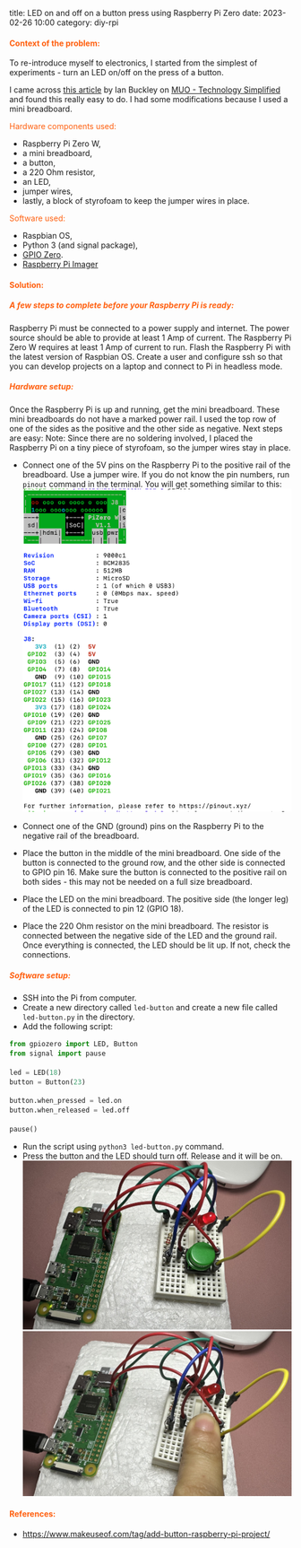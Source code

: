 title: LED on and off on a button press using Raspberry Pi Zero
date: 2023-02-26 10:00
category: diy-rpi

#### <span style="color:#ff5f0e">Context of the problem:</span>
To re-introduce myself to electronics, I started from the simplest of experiments - turn an LED on/off on the press of a button.

I came across [this article](https://www.makeuseof.com/tag/add-button-raspberry-pi-project/) by Ian Buckley on [MUO - Technology Simplified](https://www.makeuseof.com/) and found this really easy to do.
I had some modifications because I used a mini breadboard.

<span style="color:#ff5f0e">Hardware components used:</span>

- Raspberry Pi Zero W, 
- a mini breadboard,
- a button,
- a 220 Ohm resistor,
- an LED,
- jumper wires,
- lastly, a block of styrofoam to keep the jumper wires in place.

<span style="color:#ff5f0e">Software used:</span>

- Raspbian OS,
- Python 3 (and signal package),
- [GPIO Zero](https://gpiozero.readthedocs.io/en/stable/).
- [Raspberry Pi Imager](https://www.raspberrypi.org/software/)

#### <span style="color:#ff5f0e">Solution:</span>

##### <span style="color:#ff5f0e">A few steps to complete before your Raspberry Pi is ready:</span>

Raspberry Pi must be connected to a power supply and internet. The power source should be able to provide at least 1 Amp of current. The Raspberry Pi Zero W requires at least 1 Amp of current to run.
Flash the Raspberry Pi with the latest version of Raspbian OS. Create a user and configure ssh so that you can develop projects on a laptop and connect to Pi in headless mode.

##### <span style="color:#ff5f0e">Hardware setup:</span>

Once the Raspberry Pi is up and running, get the mini breadboard. These mini breadboards do not have a marked power rail. I used the top row of one of the sides as the positive and the other side as negative.
Next steps are easy:
Note: Since there are no soldering involved, I placed the Raspberry Pi on a tiny piece of styrofoam, so the jumper wires stay in place.

- Connect one of the 5V pins on the Raspberry Pi to the positive rail of the breadboard. Use a jumper wire. If you do not know the pin numbers, run `pinout` command in the terminal. You will get something similar to this:
![pinout-pi-zero.png](../images/pinout-pi-zero.png)

- Connect one of the GND (ground) pins on the Raspberry Pi to the negative rail of the breadboard.
- Place the button in the middle of the mini breadboard. One side of the button is connected to the ground row, and the other side is connected to GPIO pin 16. Make sure the button is connected to the positive rail on both sides - this may not be needed on a full size breadboard.
- Place the LED on the mini breadboard. The positive side (the longer leg) of the LED is connected to pin 12 (GPIO 18).
- Place the 220 Ohm resistor on the mini breadboard. The resistor is connected between the negative side of the LED and the ground rail.
Once everything is connected, the LED should be lit up. If not, check the connections.

##### <span style="color:#ff5f0e">Software setup:</span>

- SSH into the Pi from computer.
- Create a new directory called `led-button` and create a new file called `led-button.py` in the directory. 
- Add the following script:
``` python
from gpiozero import LED, Button
from signal import pause

led = LED(18)
button = Button(23)

button.when_pressed = led.on
button.when_released = led.off

pause()
```

- Run the script using `python3 led-button.py` command.
- Press the button and the LED should turn off. Release and it will be on.
  ![led-on](../images/led-on.jpg)
  ![led-off](../images/press-led-off.jpg)

#### <span style="color:#ff5f0e">References:</span>
- https://www.makeuseof.com/tag/add-button-raspberry-pi-project/